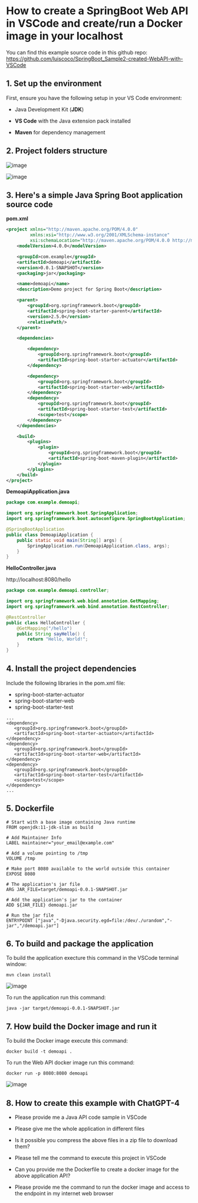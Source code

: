 # How to create a SpringBoot Web API in VSCode and create/run a Docker image in your localhost

You can find this example source code in this github repo: https://github.com/luiscoco/SpringBoot_Sample2-created-WebAPI-with-VSCode

## 1. Set up the environment

First, ensure you have the following setup in your VS Code environment:

- Java Development Kit (**JDK**)

- **VS Code** with the Java extension pack installed

- **Maven** for dependency management

## 2. Project folders structure

![image](https://github.com/luiscoco/SpringBoot_Sample2-created-WebAPI-with-VSCode/assets/32194879/15efd028-41f0-46f3-bf6f-6856546f393e)

![image](https://github.com/luiscoco/SpringBoot_Sample2-created-WebAPI-with-VSCode/assets/32194879/d7cf549c-03c9-44ac-b340-9d5b12404d88)

## 3. Here's a simple Java Spring Boot application source code

**pom.xml**

```xml 
<project xmlns="http://maven.apache.org/POM/4.0.0"
         xmlns:xsi="http://www.w3.org/2001/XMLSchema-instance"
         xsi:schemaLocation="http://maven.apache.org/POM/4.0.0 http://maven.apache.org/xsd/maven-4.0.0.xsd">
    <modelVersion>4.0.0</modelVersion>

    <groupId>com.example</groupId>
    <artifactId>demoapi</artifactId>
    <version>0.0.1-SNAPSHOT</version>
    <packaging>jar</packaging>

    <name>demoapi</name>
    <description>Demo project for Spring Boot</description>

    <parent>
        <groupId>org.springframework.boot</groupId>
        <artifactId>spring-boot-starter-parent</artifactId>
        <version>2.5.0</version>
        <relativePath/>
    </parent>

    <dependencies>

        <dependency>
            <groupId>org.springframework.boot</groupId>
            <artifactId>spring-boot-starter-actuator</artifactId>
        </dependency>

        <dependency>
            <groupId>org.springframework.boot</groupId>
            <artifactId>spring-boot-starter-web</artifactId>
        </dependency>
        <dependency>
            <groupId>org.springframework.boot</groupId>
            <artifactId>spring-boot-starter-test</artifactId>
            <scope>test</scope>
        </dependency>
    </dependencies>

    <build>
        <plugins>
            <plugin>
                <groupId>org.springframework.boot</groupId>
                <artifactId>spring-boot-maven-plugin</artifactId>
            </plugin>
        </plugins>
    </build>
</project>
```

**DemoapiApplication.java**

```java
package com.example.demoapi;

import org.springframework.boot.SpringApplication;
import org.springframework.boot.autoconfigure.SpringBootApplication;

@SpringBootApplication
public class DemoapiApplication {
    public static void main(String[] args) {
        SpringApplication.run(DemoapiApplication.class, args);
    }
}
```

**HelloController.java**

http://localhost:8080/hello

```java
package com.example.demoapi.controller;

import org.springframework.web.bind.annotation.GetMapping;
import org.springframework.web.bind.annotation.RestController;

@RestController
public class HelloController {
    @GetMapping("/hello")
    public String sayHello() {
        return "Hello, World!";
    }
}
```

## 4. Install the project dependencies 

Include the following libraries in the pom.xml file:

- spring-boot-starter-actuator
- spring-boot-starter-web
- spring-boot-starter-test

```
...
<dependency>
   <groupId>org.springframework.boot</groupId>
   <artifactId>spring-boot-starter-actuator</artifactId>
</dependency>
<dependency>
   <groupId>org.springframework.boot</groupId>
   <artifactId>spring-boot-starter-web</artifactId>
</dependency>
<dependency>
   <groupId>org.springframework.boot</groupId>
   <artifactId>spring-boot-starter-test</artifactId>
   <scope>test</scope>
</dependency>
...
```

## 5. Dockerfile

```
# Start with a base image containing Java runtime
FROM openjdk:11-jdk-slim as build

# Add Maintainer Info
LABEL maintainer="your_email@example.com"

# Add a volume pointing to /tmp
VOLUME /tmp

# Make port 8080 available to the world outside this container
EXPOSE 8080

# The application's jar file
ARG JAR_FILE=target/demoapi-0.0.1-SNAPSHOT.jar

# Add the application's jar to the container
ADD ${JAR_FILE} demoapi.jar

# Run the jar file
ENTRYPOINT ["java","-Djava.security.egd=file:/dev/./urandom","-jar","/demoapi.jar"]
```

## 6. To build and package the application

To build the application execture this command in the VSCode terminal window:

```
mvn clean install
```

![image](https://github.com/luiscoco/SpringBoot_Sample2-created-WebAPI-with-VSCode/assets/32194879/2e29db06-e971-47d7-babe-13b51125943e)

To run the application run this command:

```
java -jar target/demoapi-0.0.1-SNAPSHOT.jar
```

## 7. How build the Docker image and run it

To build the Docker image execute this command:

```
docker build -t demoapi .
```

To run the Web API docker image run this command:

```
docker run -p 8080:8080 demoapi
```

![image](https://github.com/luiscoco/SpringBoot_Sample2-created-WebAPI-with-VSCode/assets/32194879/f01af46d-595f-470b-b07d-68d17bc98e7c)

## 8. How to create this example with ChatGPT-4

- Please provide me a Java API code sample in VSCode

- Please give me the whole application in different files

- Is it possible you compress the above files in a zip file to download them?

- Please tell me the command to execute this project in VSCode

- Can you provide me the Dockerfile to create a docker image for the above application API?

- Please provide me the command to run the docker image and access to the endpoint in my internet web browser
